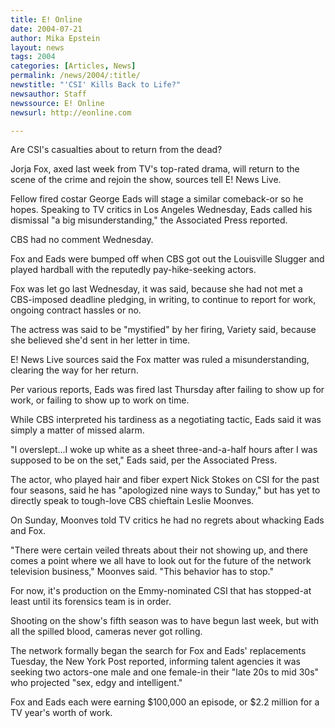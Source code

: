 ```yaml
---
title: E! Online
date: 2004-07-21
author: Mika Epstein
layout: news
tags: 2004
categories: [Articles, News]
permalink: /news/2004/:title/
newstitle: "'CSI' Kills Back to Life?"
newsauthor: Staff  
newssource: E! Online  
newsurl: http://eonline.com  

---
```


Are CSI's casualties about to return from the dead? 

Jorja Fox, axed last week from TV's top-rated drama, will return to the scene of the crime and rejoin the show, sources tell E! News Live. 

Fellow fired costar George Eads will stage a similar comeback-or so he hopes. Speaking to TV critics in Los Angeles Wednesday, Eads called his dismissal "a big misunderstanding," the Associated Press reported. 

CBS had no comment Wednesday. 

Fox and Eads were bumped off when CBS got out the Louisville Slugger and played hardball with the reputedly pay-hike-seeking actors. 

Fox was let go last Wednesday, it was said, because she had not met a CBS-imposed deadline pledging, in writing, to continue to report for work, ongoing contract hassles or no. 

The actress was said to be "mystified" by her firing, Variety said, because she believed she'd sent in her letter in time. 

E! News Live sources said the Fox matter was ruled a misunderstanding, clearing the way for her return. 

Per various reports, Eads was fired last Thursday after failing to show up for work, or failing to show up to work on time. 

While CBS interpreted his tardiness as a negotiating tactic, Eads said it was simply a matter of missed alarm. 

"I overslept...I woke up white as a sheet three-and-a-half hours after I was supposed to be on the set," Eads said, per the Associated Press. 

The actor, who played hair and fiber expert Nick Stokes on CSI for the past four seasons, said he has "apologized nine ways to Sunday," but has yet to directly speak to tough-love CBS chieftain Leslie Moonves. 

On Sunday, Moonves told TV critics he had no regrets about whacking Eads and Fox. 

"There were certain veiled threats about their not showing up, and there comes a point where we all have to look out for the future of the network television business," Moonves said. "This behavior has to stop." 

For now, it's production on the Emmy-nominated CSI that has stopped-at least until its forensics team is in order. 

Shooting on the show's fifth season was to have begun last week, but with all the spilled blood, cameras never got rolling. 

The network formally began the search for Fox and Eads' replacements Tuesday, the New York Post reported, informing talent agencies it was seeking two actors-one male and one female-in their "late 20s to mid 30s" who projected "sex, edgy and intelligent." 

Fox and Eads each were earning $100,000 an episode, or $2.2 million for a TV year's worth of work.

